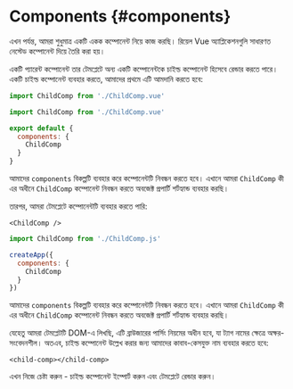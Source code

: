 # Components {#components}

এখন পর্যন্ত, আমরা শুধুমাত্র একটি একক কম্পোনেন্ট নিয়ে কাজ করছি। রিয়েল Vue অ্যাপ্লিকেশনগুলি সাধারণত নেস্টেড কম্পোনেন্ট দিয়ে তৈরি করা হয়।

একটি প্যারেন্ট কম্পোনেন্ট তার টেমপ্লেটে অন্য একটি কম্পোনেন্টকে চাইল্ড কম্পোনেন্ট হিসেবে রেন্ডার করতে পারে। একটি  চাইল্ড কম্পোনেন্ট ব্যবহার করতে, আমাদের প্রথমে এটি আমদানি করতে হবে:

<div class="composition-api">
<div class="sfc">

```js
import ChildComp from './ChildComp.vue'
```

</div>
</div>

<div class="options-api">
<div class="sfc">

```js
import ChildComp from './ChildComp.vue'

export default {
  components: {
    ChildComp
  }
}
```

আমাদের `components` বিকল্পটি ব্যবহার করে কম্পোনেন্টটি নিবন্ধন করতে হবে। এখানে আমরা `ChildComp` কী এর অধীনে `ChildComp` কম্পোনেন্ট নিবন্ধন করতে অবজেক্ট প্রপার্টি শর্টহ্যান্ড ব্যবহার করছি।

</div>
</div>

<div class="sfc">

তারপর, আমরা টেমপ্লেটে কম্পোনেন্টটি ব্যবহার করতে পারি:

```vue-html
<ChildComp />
```

</div>

<div class="html">

```js
import ChildComp from './ChildComp.js'

createApp({
  components: {
    ChildComp
  }
})
```

আমাদের `components` বিকল্পটি ব্যবহার করে কম্পোনেন্টটি নিবন্ধন করতে হবে। এখানে আমরা `ChildComp` কী এর অধীনে `ChildComp` কম্পোনেন্ট নিবন্ধন করতে অবজেক্ট প্রপার্টি শর্টহ্যান্ড ব্যবহার করছি।

যেহেতু আমরা টেমপ্লেটটি DOM-এ লিখছি, এটি ব্রাউজারের পার্সিং নিয়মের অধীন হবে, যা ট্যাগ নামের ক্ষেত্রে অক্ষর-সংবেদনশীল। অতএব,  চাইল্ড কম্পোনেন্ট উল্লেখ করার জন্য আমাদের কাবাব-কেসযুক্ত নাম ব্যবহার করতে হবে:

```vue-html
<child-comp></child-comp>
```

</div>

এখন নিজে চেষ্টা করুন - চাইল্ড কম্পোনেন্ট ইম্পোর্ট করুন এবং টেমপ্লেটে রেন্ডার করুন।
